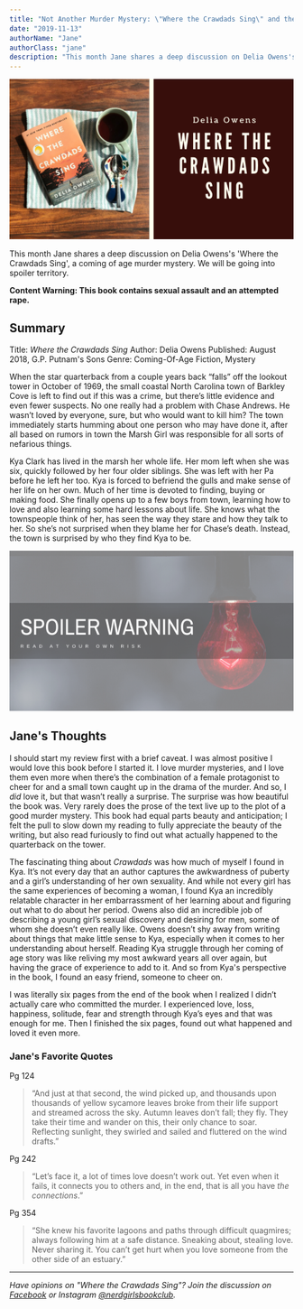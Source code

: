 ```yaml
---
title: "Not Another Murder Mystery: \"Where the Crawdads Sing\" and the Universality of Womanhood"
date: "2019-11-13"
authorName: "Jane"
authorClass: "jane"
description: "This month Jane shares a deep discussion on Delia Owens's \"Where the Crawdads Sing\", a coming of age murder mystery. We will be going into spoiler territory, read at your own risk."
---
```


![A photo of Where the Crawdads Sing by Delia Owns](crawdads-112019.png)

This month Jane shares a deep discussion on Delia Owens's 'Where the Crawdads Sing', a coming of age murder mystery. We will be going into spoiler territory.

**Content Warning: This book contains sexual assault and an attempted rape.**

## Summary

Title: *Where the Crawdads Sing*
Author: Delia Owens
Published: August 2018, G.P. Putnam's Sons
Genre: Coming-Of-Age Fiction, Mystery

When the star quarterback from a couple years back “falls” off the lookout tower in October of 1969, the small coastal North Carolina town of Barkley Cove is left to find out if this was a crime, but there’s little evidence and even fewer suspects. No one really had a problem with Chase Andrews. He wasn’t loved by everyone, sure, but who would want to kill him? The town immediately starts humming about one person who may have done it, after all based on rumors in town the Marsh Girl was responsible for all sorts of nefarious things.

Kya Clark has lived in the marsh her whole life. Her mom left when she was six, quickly followed by her four older siblings. She was left with her Pa before he left her too. Kya is forced to befriend the gulls and make sense of her life on her own. Much of her time is devoted to finding, buying or making food. She finally opens up to a few boys from town, learning how to love and also learning some hard lessons about life. She knows what the townspeople think of her, has seen the way they stare and how they talk to her. So she’s not surprised when they blame her for Chase’s death. Instead, the town is surprised by who they find Kya to be.

![Spoiler Warning](spoiler1.png)

<h2 class="utl-color--jane">Jane's Thoughts</h2>

I should start my review first with a brief caveat. I was almost positive I would love this book before I started it. I love murder mysteries, and I love them even more when there’s the combination of a female protagonist to cheer for and a small town caught up in the drama of the murder. And so, I *did* love it, but that wasn’t really a surprise. The surprise was how beautiful the book was. Very rarely does the prose of the text live up to the plot of a good murder mystery. This book had equal parts beauty and anticipation; I felt the pull to slow down my reading to fully appreciate the beauty of the writing, but also read furiously to find out what actually happened to the quarterback on the tower.

The fascinating thing about *Crawdads* was how much of myself I found in Kya. It’s not every day that an author captures the awkwardness of puberty and a girl’s understanding of her own sexuality. And while not every girl has the same experiences of becoming a woman, I found Kya an incredibly relatable character in her embarrassment of her learning about and figuring out what to do about her period. Owens also did an incredible job of describing a young girl’s sexual discovery and desiring for men, some of whom she doesn’t even really like. Owens doesn’t shy away from writing about things that make little sense to Kya, especially when it comes to her understanding about herself. Reading Kya struggle through her coming of age story was like reliving my most awkward years all over again, but having the grace of experience to add to it. And so from Kya's perspective in the book, I found an easy friend, someone to cheer on.

I was literally six pages from the end of the book when I realized I didn’t actually care who committed the murder. I experienced love, loss, happiness, solitude, fear and strength through Kya’s eyes and that was enough for me. Then I finished the six pages, found out what happened and loved it even more.  

### Jane's Favorite Quotes

Pg 124
> “And just at that second, the wind picked up, and thousands upon thousands of yellow sycamore leaves broke from their life support and streamed across the sky. Autumn leaves don’t fall; they fly. They take their time and wander on this, their only chance to soar. Reflecting sunlight, they swirled and sailed and fluttered on the wind drafts.”

Pg 242
> “Let’s face it, a lot of times love doesn’t work out. Yet even when it fails, it connects you to others and, in the end, that is all you have *the connections*.”

Pg 354
> “She knew his favorite lagoons and paths through difficult quagmires; always following him at a safe distance. Sneaking about, stealing love. Never sharing it. You can’t get hurt when you love someone from the other side of an estuary.”

---

*Have opinions on "Where the Crawdads Sing"? Join the discussion on [Facebook](https://www.facebook.com/nerdgirlsbookclub) or Instagram [@nerdgirlsbookclub](https://www.instagram.com/nerdgirlsbookclub/).*
